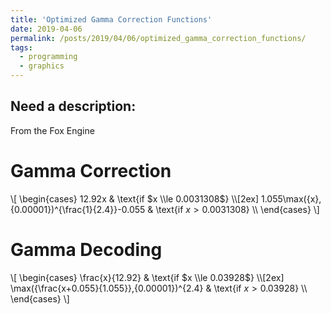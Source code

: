 ```yaml
---
title: 'Optimized Gamma Correction Functions'
date: 2019-04-06
permalink: /posts/2019/04/06/optimized_gamma_correction_functions/
tags:
  - programming
  - graphics
---
```


Need a description:
------
From the Fox Engine

Gamma Correction
======

\\[
\begin{cases}
      12.92x                                           & \\text{if $x \\le 0.0031308$} \\\\[2ex]
      1.055\\max({x},{0.00001})^{\\frac{1}{2.4}}-0.055 & \\text{if $x   >  0.0031308$} \\\\
\end{cases}
\\]

Gamma Decoding
======

\\[
\begin{cases}
      \\frac{x}{12.92}                                & \\text{if $x \\le 0.03928$} \\\\[2ex]
      \\max({\\frac{x+0.055}{1.055}},{0.00001})^{2.4} & \\text{if $x   >  0.03928$} \\\\
\end{cases}
\\]